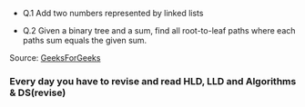 - Q.1 Add two numbers represented by linked lists 

- Q.2 Given a binary tree and a sum, find all root-to-leaf paths where each paths sum equals the given sum.





Source: [GeeksForGeeks](https://www.geeksforgeeks.org/amazon-interview-experience-set-281-for-sde1/)




### Every day you have to revise and read HLD, LLD and Algorithms & DS(revise)
